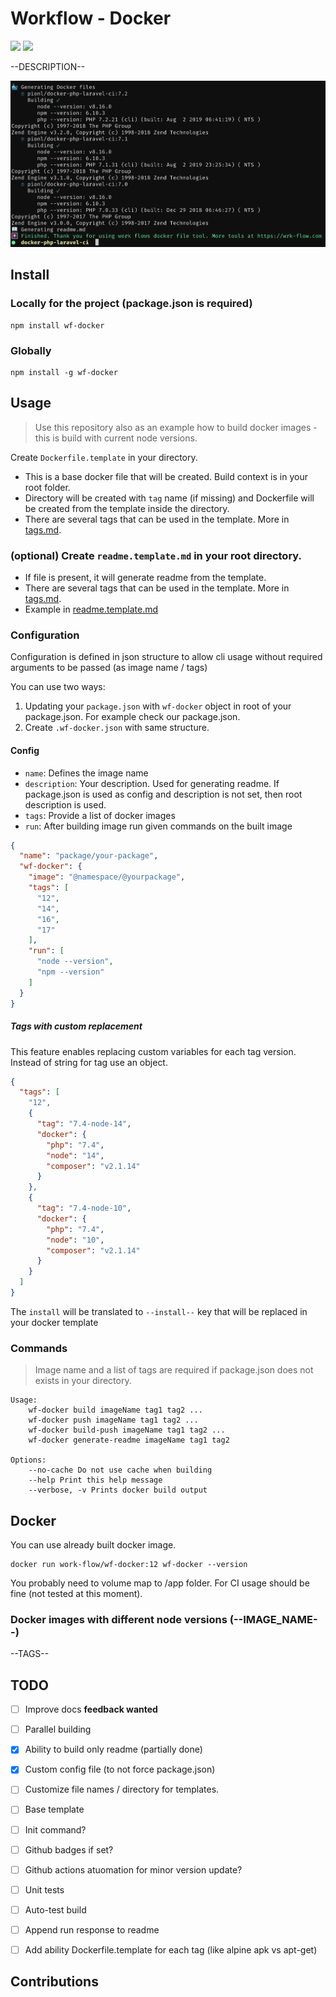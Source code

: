 # Workflow - Docker

![](https://img.shields.io/snyk/vulnerabilities/npm/wf-docker)
![](https://img.shields.io/npm/v/wf-docker)

--DESCRIPTION--

![success.png](./success.png)

## Install

### Locally for the project (package.json is required)

```
npm install wf-docker
```

### Globally

```
npm install -g wf-docker
```

## Usage

> Use this repository also as an example how to build docker images - this is build with current node versions.

Create `Dockerfile.template` in your directory.

- This is a base docker file that will be created. Build context is in your root folder.
- Directory will be created with `tag` name (if missing) and Dockerfile will be created from the template inside the
  directory.
- There are several tags that can be used in the template. More in [tags.md](./tags.md).

### (optional) Create `readme.template.md` in your root directory.

- If file is present, it will generate readme from the template.
- There are several tags that can be used in the template. More in [tags.md](./tags.md).
- Example in [readme.template.md](./readme.template.md)

### Configuration

Configuration is defined in json structure to allow cli usage without required arguments to be passed (as image name / tags)

You can use two ways:

1. Updating your `package.json` with `wf-docker` object in root of your package.json. For example check our package.json.
2. Create `.wf-docker.json` with same structure.

#### Config

- `name`: Defines the image name
- `description`: Your description. Used for generating readme. If package.json is used as config and description is not set, then root description is used.
- `tags`: Provide a list of docker images
- `run`: After building image run given commands on the built image

```json
{
  "name": "package/your-package",
  "wf-docker": {
    "image": "@namespace/@yourpackage",
    "tags": [
      "12",
      "14",
      "16",
      "17"
    ],
    "run": [
      "node --version",
      "npm --version"
    ]
  }
}

```

##### Tags with custom replacement

This feature enables replacing custom variables for each tag version. Instead of string for tag use an object.

```json
{
  "tags": [
    "12",
    {
      "tag": "7.4-node-14",
      "docker": {
        "php": "7.4",
        "node": "14",
        "composer": "v2.1.14"
      }
    },
    {
      "tag": "7.4-node-10",
      "docker": {
        "php": "7.4",
        "node": "10",
        "composer": "v2.1.14"
      }
    }
  ]
}
```

The `install` will be translated to `--install--` key that will be replaced in your docker template 

### Commands

> Image name and a list of tags are required if package.json does not exists in your directory.

```
Usage: 
    wf-docker build imageName tag1 tag2 ...
    wf-docker push imageName tag1 tag2 ...
    wf-docker build-push imageName tag1 tag2 ...
    wf-docker generate-readme imageName tag1 tag2
    
Options:
    --no-cache Do not use cache when building
    --help Print this help message
    --verbose, -v Prints docker build output
```

## Docker

You can use already built docker image.

```
docker run work-flow/wf-docker:12 wf-docker --version
```

You probably need to volume map to /app folder. For CI usage should be fine (not tested at this moment).

### Docker images with different node versions (--IMAGE_NAME--)

--TAGS--

## TODO

- [ ] Improve docs **feedback wanted**
- [ ] Parallel building
- [x] Ability to build only readme (partially done)
- [x] Custom config file (to not force package.json)
- [ ] Customize file names / directory for templates.
- [ ] Base template
- [ ] Init command?
- [ ] Github badges if set?
- [ ] Github actions atuomation for minor version update?
- [ ] Unit tests
- [ ] Auto-test build
- [ ] Append run response to readme
- [ ] Add ability Dockerfile.template for each tag (like alpine apk vs apt-get)


## Contributions

